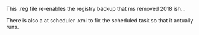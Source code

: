 This .reg file re-enables the registry backup that ms removed 2018 ish...

There is also a at scheduler .xml to fix the scheduled task so that it actually runs.
